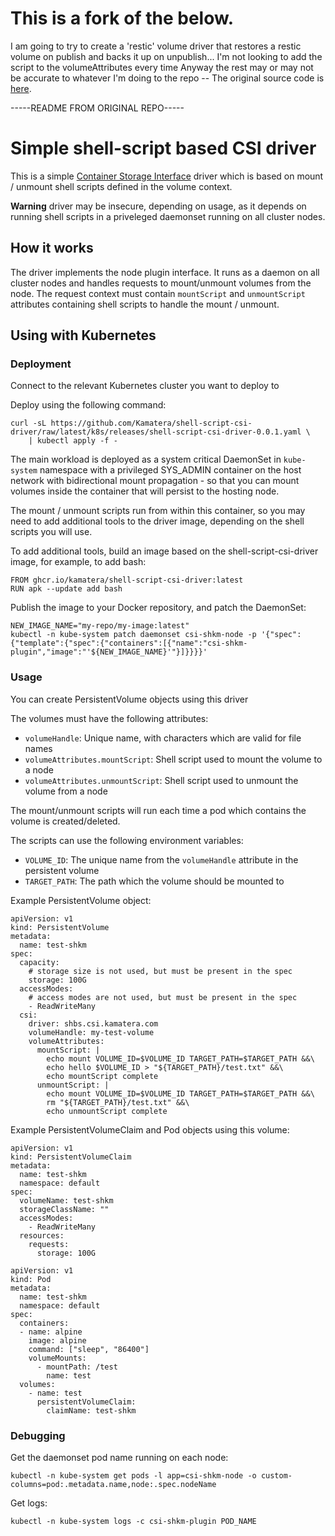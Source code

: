 # This is a fork of the below.
I am going to try to create a 'restic' volume driver that restores a restic volume on publish and backs it up on unpublish...
I'm not looking to add the script to the volumeAttributes every time
Anyway the rest may or may not be accurate to whatever I'm doing to the repo -- 
The original source code is [here](https://github.com/Kamatera/shell-script-csi-driver/tree/latest).  

-----README FROM ORIGINAL REPO-----


# Simple shell-script based CSI driver

This is a simple [Container Storage Interface](https://github.com/container-storage-interface/spec/blob/master/spec.md) driver which is based on mount / unmount shell scripts defined in the volume context.

**Warning** driver may be insecure, depending on usage, as it depends on running shell scripts in a priveleged daemonset running on all cluster nodes.

## How it works

The driver implements the node plugin interface. It runs as a daemon on all cluster nodes and handles requests to mount/unmount volumes from the node. The request context must contain `mountScript` and `unmountScript` attributes containing shell scripts to handle the mount / unmount.

## Using with Kubernetes

### Deployment

Connect to the relevant Kubernetes cluster you want to deploy to

Deploy using the following command:

```
curl -sL https://github.com/Kamatera/shell-script-csi-driver/raw/latest/k8s/releases/shell-script-csi-driver-0.0.1.yaml \
    | kubectl apply -f -
```

The main workload is deployed as a system critical DaemonSet in `kube-system` namespace with a privileged SYS_ADMIN container on the host network with bidirectional mount propagation - so that you can mount volumes inside the container that will persist to the hosting node.

The mount / unmount scripts run from within this container, so you may need to add additional tools to the driver image, depending on the shell scripts you will use.

To add additional tools, build an image based on the shell-script-csi-driver image, for example, to add bash:

```
FROM ghcr.io/kamatera/shell-script-csi-driver:latest
RUN apk --update add bash
```

Publish the image to your Docker repository, and patch the DaemonSet:

```
NEW_IMAGE_NAME="my-repo/my-image:latest"
kubectl -n kube-system patch daemonset csi-shkm-node -p '{"spec":{"template":{"spec":{"containers":[{"name":"csi-shkm-plugin","image":"'${NEW_IMAGE_NAME}'"}]}}}}'
```

### Usage

You can create PersistentVolume objects using this driver

The volumes must have the following attributes:

* `volumeHandle`: Unique name, with characters which are valid for file names
* `volumeAttributes.mountScript`: Shell script used to mount the volume to a node
* `volumeAttributes.unmountScript`: Shell script used to unmount the volume from a node

The mount/unmount scripts will run each time a pod which contains the volume is created/deleted.
 
The scripts can use the following environment variables:

* `VOLUME_ID`: The unique name from the `volumeHandle` attribute in the persistent volume
* `TARGET_PATH`: The path which the volume should be mounted to

Example PersistentVolume object:

```
apiVersion: v1
kind: PersistentVolume
metadata:
  name: test-shkm
spec:
  capacity:
    # storage size is not used, but must be present in the spec
    storage: 100G
  accessModes:
    # access modes are not used, but must be present in the spec
    - ReadWriteMany
  csi:
    driver: shbs.csi.kamatera.com
    volumeHandle: my-test-volume
    volumeAttributes:
      mountScript: |
        echo mount VOLUME_ID=$VOLUME_ID TARGET_PATH=$TARGET_PATH &&\
        echo hello $VOLUME_ID > "${TARGET_PATH}/test.txt" &&\
        echo mountScript complete
      unmountScript: |
        echo mount VOLUME_ID=$VOLUME_ID TARGET_PATH=$TARGET_PATH &&\
        rm "${TARGET_PATH}/test.txt" &&\
        echo unmountScript complete
```

Example PersistentVolumeClaim and Pod objects using this volume:

```
apiVersion: v1
kind: PersistentVolumeClaim
metadata:
  name: test-shkm
  namespace: default
spec:
  volumeName: test-shkm
  storageClassName: ""
  accessModes:
    - ReadWriteMany
  resources:
    requests:
      storage: 100G
```

```
apiVersion: v1
kind: Pod
metadata:
  name: test-shkm
  namespace: default
spec:
  containers:
  - name: alpine
    image: alpine
    command: ["sleep", "86400"]
    volumeMounts:
      - mountPath: /test
        name: test
  volumes:
    - name: test
      persistentVolumeClaim:
        claimName: test-shkm
```

### Debugging

Get the daemonset pod name running on each node:

```
kubectl -n kube-system get pods -l app=csi-shkm-node -o custom-columns=pod:.metadata.name,node:.spec.nodeName
```

Get logs:

```
kubectl -n kube-system logs -c csi-shkm-plugin POD_NAME
```
